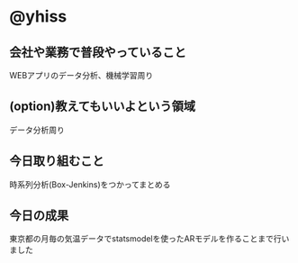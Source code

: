 # @yhiss

## 会社や業務で普段やっていること
WEBアプリのデータ分析、機械学習周り

## (option)教えてもいいよという領域
データ分析周り

## 今日取り組むこと
時系列分析(Box-Jenkins)をつかってまとめる

## 今日の成果
東京都の月毎の気温データでstatsmodelを使ったARモデルを作ることまで行いました
